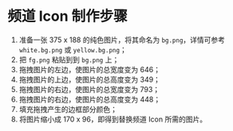 # 频道 Icon 制作步骤


1. 准备一张 375 x 188 的纯色图片，将其命名为 `bg.png`，详情可参考 `white.bg.png` 或 `yellow.bg.png`；
2. 把 `fg.png` 粘贴到到 `bg.png` 上；
3. 拖拽图片的左边，使图片的总宽度变为 646；
4. 拖拽图片的上边，使图片的总高度变为 349；
5. 拖拽图片的右边，使图片的总宽度变为 793；
6. 拖拽图片的右边，使图片的总高度变为 448；
7. 填充拖拽产生的边框部分颜色；
8. 将图片缩小成 170 x 96，即得到替换频道 Icon 所需的图片。
